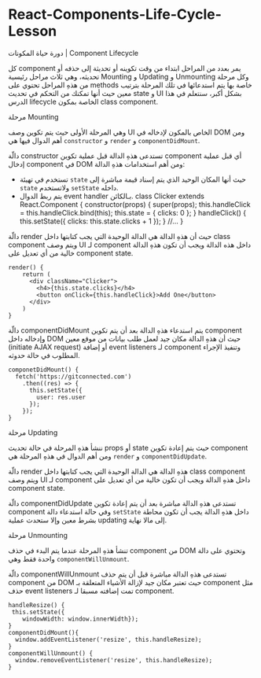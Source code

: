 # React-Components-Life-Cycle-Lesson
دورة حياة المكونات | Component Lifecycle

كل component يمر بعدد من المراحل ابتداء من وقت تكوينه أو تحديثة إلى حذفه أو تحديثه، وهي ثلاث مراحل رئيسية Mounting و Updating و Unmounting وكل مرحلة من هذهِ المراحل تحتوي على methods خاصة بها يتم استدعائها في تلك المرحلة بترتيب معين حيث أنها تمكنك من التحكم في تحديث state و UI بشكل أكبر، سنتعلم في هذا الدرس lifecycle الخاصة بمكون class component.



مرحلة Mounting

وهي المرحلة الأولى حيث يتم تكوين وصف UI الخاص بالمكون لإدخاله في DOM ومن أهم الدوال فيها هي `constructor` و `render` و `componentDidMount`.


دالّة constructor 
تستدعى هذهِ الدالة قبل عملية تكوين component أي قبل عملية إدخال component في DOM ومن أهم استخدامات هذهِ الدالة:

- تستخدم في تهيئة `state` حيث أنها المكان الوحيد الذي يتم إسناد قيمة مباشرة إلى `state` ولاتستخدم `setState` داخله.
- يتم ربط الدوال event handler بـالكائن.
    class Clicker extends React.Component {
      constructor(props) {
        super(props);
        this.handleClick = this.handleClick.bind(this);
        this.state = {
           clicks: 0
        };
      }
      handleClick() {
        this.setState({ 
          clicks: this.state.clicks + 1
        });
      }
      //...
    }


دالّة render
حيث أن هذهِ الدالة هي الدالة الوحيدة التي يجب كتابتها داخل class component ويتم وصف UI لـ component داخل هذه الدالة ويجب أن تكون هذهِ الدالة خالية من أي تعديل على component state.

    render() {
        return (
          <div className="Clicker">
            <h4>{this.state.clicks}</h4>
            <button onClick={this.handleClick}>Add One</button>
          </div>
        )
    }


دالّة componentDidMount
يتم استدعاء هذهِ الدالة بعد أن يتم تكوين component وإدخاله داخل DOM حيث أن هذهِ الدالة مكان جيد لعمل طلب بيانات من موقع معين (initiate AJAX request) أو إضافة event listeners لـ component وتنفيذ الإجراء المطلوب في حالة حدوثه.

    componetDidMount() {
      fetch('https://gitconnected.com')
        .then((res) => {
          this.setState({
            user: res.user
          });
        });
    }



مرحلة Updating

ننشأ هذهِ المرحلة في حالة تحديث props أو state حيث يتم إعادة تكوين component ومن أهم الدوال في هذهِ المرحلة هي `render` و `componentDidUpdate`.

دالّة render
هذهِ الدالة هي الدالة الوحيدة التي يجب كتابتها داخل class component ويتم وصف UI لـ component داخل هذهِ الدالة ويجب أن تكون خالية من أي تعديل على component state.

دالّة componentDidUpdate
تستدعى هذهِ الدالة مباشرة بعد أن يتم إعادة تكوين component وفي حالة استدعاء دالة `setState` داخل هذهِ الدالة يجب أن تكون محاطة بشرط معين وإلا ستحدث عملية updating إلى مالا نهاية.

مرحلة Unmounting

تنشأ هذهِ المرحلة عندما يتم البدء في حذف component من DOM وتحتوي على دالة واحدة فقط وهي `componentWillUnmount`.


دالّة componentWillUnmount
تستدعى هذهِ الدالة مباشرة قبل أن يتم حذف component من DOM حيث تعتبر مكان جيد لإزالة الأشياء المتعلقة بـ component مثل حذف event listeners تمت إضافته مسبقا لـ component.


    handleResize() {
     this.setState({
        windowWidth: window.innerWidth});
    }
    componentDidMount(){
      window.addEventListener('resize', this.handleResize);
    }
    componentWillUnmount() {
      window.removeEventListener('resize', this.handleResize);
    }
